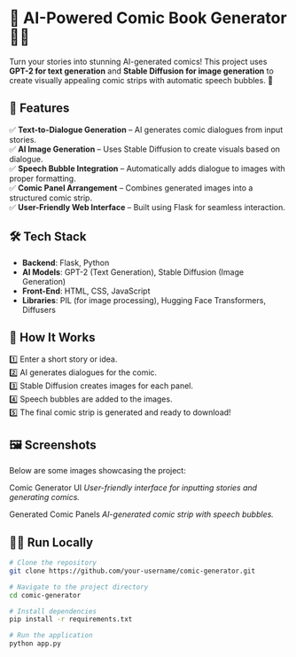 # 🎨 AI-Powered Comic Book Generator 📖✨

Turn your stories into stunning AI-generated comics! This project uses **GPT-2 for text generation** and **Stable Diffusion for image generation** to create visually appealing comic strips with automatic speech bubbles. 🚀

## 📌 Features
✅ **Text-to-Dialogue Generation** – AI generates comic dialogues from input stories.  
✅ **AI Image Generation** – Uses Stable Diffusion to create visuals based on dialogue.  
✅ **Speech Bubble Integration** – Automatically adds dialogue to images with proper formatting.  
✅ **Comic Panel Arrangement** – Combines generated images into a structured comic strip.  
✅ **User-Friendly Web Interface** – Built using Flask for seamless interaction.  

## 🛠️ Tech Stack
- **Backend**: Flask, Python  
- **AI Models**: GPT-2 (Text Generation), Stable Diffusion (Image Generation)  
- **Front-End**: HTML, CSS, JavaScript  
- **Libraries**: PIL (for image processing), Hugging Face Transformers, Diffusers  

## 🚀 How It Works
1️⃣ Enter a short story or idea.  
2️⃣ AI generates dialogues for the comic.  
3️⃣ Stable Diffusion creates images for each panel.  
4️⃣ Speech bubbles are added to the images.  
5️⃣ The final comic strip is generated and ready to download!  

## 🖼️ Screenshots
Below are some images showcasing the project:

Comic Generator UI 
*User-friendly interface for inputting stories and generating comics.*  

Generated Comic Panels 
*AI-generated comic strip with speech bubbles.*  

## 🏃‍♂️ Run Locally
```bash
# Clone the repository
git clone https://github.com/your-username/comic-generator.git

# Navigate to the project directory
cd comic-generator

# Install dependencies
pip install -r requirements.txt

# Run the application
python app.py
